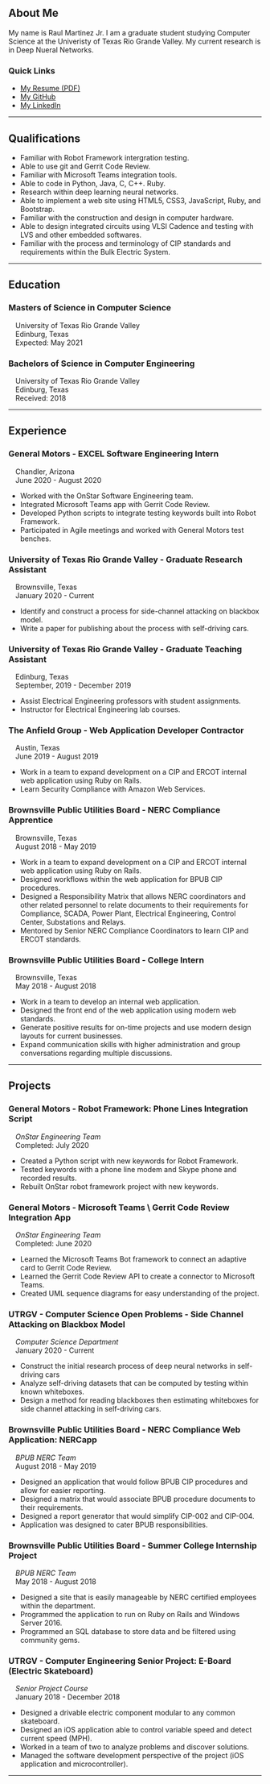 ## About Me

My name is Raul Martinez Jr. I am a graduate student studying Computer Science at the Univeristy of Texas Rio Grande Valley. My current research is in Deep Nueral Networks. 

### Quick Links

- [My Resume (PDF)](https://github.com/rmartinez96/rmartinez96.github.io/raw/main/files/resume.pdf)
- [My GitHub](https://github.com/rmartinez96)
- [My LinkedIn](https://www.linkedin.com/in/rmartinez96/)

---

## Qualifications

- Familiar with Robot Framework intergration testing.
- Able to use git and Gerrit Code Review.
- Familiar with Microsoft Teams integration tools.
- Able to code in Python, Java, C, C++. Ruby.
- Research within deep learning neural networks.
- Able to implement a web site using HTML5, CSS3, JavaScript, Ruby, and Bootstrap.
- Familiar with the construction and design in computer hardware.
- Able to design integrated circuits using VLSI Cadence and testing with LVS and other embedded softwares.
- Familiar with the process and terminology of CIP standards and requirements within the Bulk Electric System.

---

## Education

### Masters of Science in Computer Science
&emsp;University of Texas Rio Grande Valley\
&emsp;Edinburg, Texas\
&emsp;Expected: May 2021

### Bachelors of Science in Computer Engineering
&emsp;University of Texas Rio Grande Valley\
&emsp;Edinburg, Texas\
&emsp;Received: 2018

---

## Experience

### **General Motors** - EXCEL Software Engineering Intern
&emsp;Chandler, Arizona\
&emsp;June 2020 - August 2020
- Worked with the OnStar Software Engineering team.
- Integrated Microsoft Teams app with Gerrit Code Review.
- Developed Python scripts to integrate testing keywords built into Robot Framework.
- Participated in Agile meetings and worked with General Motors test benches.

### **University of Texas Rio Grande Valley** - Graduate Research Assistant
&emsp;Brownsville, Texas\
&emsp;January 2020 - Current
- Identify and construct a process for side-channel attacking on blackbox model.
- Write a paper for publishing about the process with self-driving cars.

### **University of Texas Rio Grande Valley** - Graduate Teaching Assistant
&emsp;Edinburg, Texas\
&emsp;September, 2019 - December 2019
- Assist Electrical Engineering professors with student assignments.
- Instructor for Electrical Engineering  lab courses.

### **The Anfield Group** - Web Application Developer Contractor
&emsp;Austin, Texas\
&emsp;June 2019 - August 2019
- Work in a team to expand development on a CIP and ERCOT internal web application using Ruby on Rails.
- Learn Security Compliance with Amazon Web Services.

### **Brownsville Public Utilities Board** - NERC Compliance Apprentice
&emsp;Brownsville, Texas\
&emsp;August 2018 - May 2019
- Work in a team to expand development on a CIP and ERCOT internal web application using Ruby on Rails.
- Designed workflows within the web application for BPUB CIP procedures.
- Designed a Responsibility Matrix that allows NERC coordinators and other related personnel to relate documents to their requirements for Compliance, SCADA, Power Plant, Electrical Engineering, Control Center, Substations and Relays.
- Mentored by Senior NERC Compliance Coordinators to learn CIP and ERCOT standards.

### **Brownsville Public Utilities Board** - College Intern
&emsp;Brownsville, Texas\
&emsp;May 2018 - August 2018
- Work in a team to develop an internal web application.
- Designed the front end of the web application using modern web standards.
- Generate positive results for on-time projects and use modern design layouts for current businesses.
- Expand communication skills with higher administration and group conversations regarding multiple discussions.

---

## Projects

### **General Motors** - Robot Framework: Phone Lines Integration Script
&emsp;*OnStar Engineering Team*\
&emsp;Completed: July 2020
- Created a Python script with new keywords for Robot Framework.
- Tested keywords with a phone line modem and Skype phone and recorded results.
- Rebuilt OnStar robot framework project with new keywords.

### **General Motors** - Microsoft Teams \ Gerrit Code Review Integration App
&emsp;*OnStar Engineering Team*\
&emsp;Completed: June 2020
- Learned the Microsoft Teams Bot framework to connect an adaptive card to Gerrit Code Review.
- Learned the Gerrit Code Review API to create a connector to Microsoft Teams.
- Created UML sequence diagrams for easy understanding of the project.

### **UTRGV** - Computer Science Open Problems - Side Channel Attacking on Blackbox Model
&emsp;*Computer Science Department*\
&emsp;January 2020 - Current
- Construct the initial research process of deep neural networks in self-driving cars
- Analyze self-driving datasets that can be computed by testing within known whiteboxes.
- Design a method for reading blackboxes then estimating whiteboxes for side channel attacking in self-driving cars.

### **Brownsville Public Utilities Board** - NERC Compliance Web Application: NERCapp
&emsp;*BPUB NERC Team*\
&emsp;August 2018 - May 2019
- Designed an application that would follow BPUB CIP procedures and allow for easier reporting.
- Designed a matrix that would associate BPUB procedure documents to their requirements.
- Designed a report generator that would simplify CIP-002 and CIP-004.
- Application was designed to cater BPUB responsibilities.

### **Brownsville Public Utilities Board** - Summer College Internship Project
&emsp;*BPUB NERC Team*\
&emsp;May 2018 - August 2018
- Designed a site that is easily manageable by NERC certified employees within the department.
- Programmed the application to run on Ruby on Rails and Windows Server 2016.
- Programmed an SQL database to store data and be filtered using community gems.

### **UTRGV** - Computer Engineering Senior Project: E-Board (Electric Skateboard)
&emsp;*Senior Project Course*\
&emsp;January 2018 - December 2018
- Designed a drivable electric component modular to any common skateboard.
- Designed an iOS application able to control variable speed and detect current speed (MPH).
- Worked in a team of two to analyze problems and discover solutions.
- Managed the software development perspective of the project (iOS application and microcontroller).

---